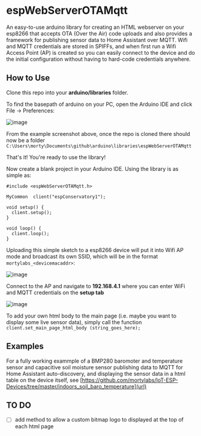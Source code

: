 # espWebServerOTAMqtt
An easy-to-use arduino library for creating an HTML webserver on your esp8266 that accepts OTA (Over the Air) code uploads and also provides a framework for publishing sensor data to Home Assistant over MQTT. Wifi and MQTT credentials are stored in SPIFFs, and when first run a Wifi Access Point (AP) is created so you can easily connect to the device and do the initial configuration without having to hard-code credentials anywhere. 


## How to Use
Clone this repo into your **arduino/libraries** folder. 

To find the basepath of arduino on your PC, open the Arduino IDE and click File -> Preferences:

![image](https://user-images.githubusercontent.com/31904545/126867515-dc61a468-0e8d-4fa3-9aa3-18384a1f8cce.png)

From the example screenshot above, once the repo is cloned there should now be a folder ```C:\Users\morty\Documents\github\arduino\libraries\espWebServerOTAMqtt```

That's it! You're ready to use the library! 


Now create a blank project in your Arduino IDE.  Using the library is as simple as:
```
#include <espWebServerOTAMqtt.h>

MyCommon  client("espConservatory1");

void setup() {
  client.setup();
}

void loop() {
  client.loop();
}
```

Uploading this simple sketch to a esp8266 device will put it into Wifi AP mode and broadcast its own SSID, which will be in the format ```mortylabs_<devicemacaddr>```:

![image](https://user-images.githubusercontent.com/31904545/128343205-7b3e722e-ad16-476e-8971-19f513c11999.png)
  
Connect to the AP and navigate to **192.168.4.1** where you can enter WiFi and MQTT credentials on the **setup tab** 

![image](https://user-images.githubusercontent.com/31904545/128088647-1e573e9c-77d1-4a0b-9fd5-87567a74625b.png)

To add your own html body to the main page (i.e. maybe you want to display some live sensor data), simply call the function ``` client.set_main_page_html_body (string_goes_here); ```

## Examples

For a fully working exammple of a BMP280 baromoter and temperature sensor and capacitive soil moisture sensor publishing data to MQTT for Home Assistant auto-discovery, and displaying the sensor data in a html table on the device itself, see [https://github.com/mortylabs/IoT-ESP-Devices/tree/master/indoors_soil_baro_temperature](url)

## TO DO

- [ ] add method to allow a custom bitmap logo to displayed at the top of each html page

